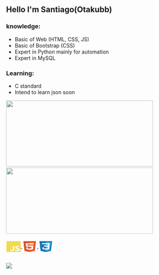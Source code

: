 ## Hello I'm Santiago(Otakubb)

### knowledge:
- Basic of Web (HTML, CSS, JS)
- Basic of Bootstrap (CSS)
- Expert in Python mainly for automation
- Expert in MySQL

### Learning:
- C standard
- Intend to learn json soon

 <div>
  <a href="https://github.com/Otakubb">
  <img height="180em" width="400em" src="https://github-readme-stats.vercel.app/api?username=Otakubb&show_icons=true&theme=shades-of-purple&include_all_commits=true&count_private=true"/>
  <img height="180em" width="400em" src="https://github-readme-stats.vercel.app/api/top-langs/?username=Otakubb&layout=compact&langs_count=7&theme=shades-of-purple"/>
</div>
<div style="display: inline_block"><br>
  <img align="center" alt="Otakubb-Js" height="30" width="40" src="https://raw.githubusercontent.com/devicons/devicon/master/icons/javascript/javascript-plain.svg">
  <img align="center" alt="Otakubb-HTML" height="30" width="40" src="https://raw.githubusercontent.com/devicons/devicon/master/icons/html5/html5-original.svg">
  <img align="center" alt="Otakubb-CSS" height="30" width="40" src="https://raw.githubusercontent.com/devicons/devicon/master/icons/css3/css3-original.svg">
</div>
  
##
  
<div> 
  <a href = "mailto:santiago.saraiva.pereira@gmail.com"><img src="https://img.shields.io/badge/-Gmail-%23333?style=for-the-badge&logo=gmail&logoColor=white" target="_blank"></a>
</div>
